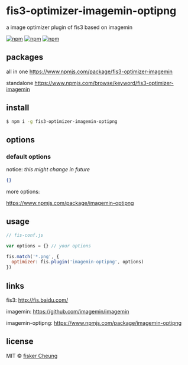 # fis3-optimizer-imagemin-optipng
a image optimizer plugin of fis3 based on imagemin

[![npm](https://img.shields.io/npm/v/fis3-optimizer-imagemin-optipng.svg?style=flat-square)](https://www.npmjs.com/package/fis3-optimizer-imagemin-optipng)
[![npm](https://img.shields.io/npm/dt/fis3-optimizer-imagemin-optipng.svg?style=flat-square)](https://www.npmjs.com/package/fis3-optimizer-imagemin-optipng)
[![npm](https://img.shields.io/npm/dm/fis3-optimizer-imagemin-optipng.svg?style=flat-square)](https://www.npmjs.com/package/fis3-optimizer-imagemin-optipng)


## packages
all in one
https://www.npmjs.com/package/fis3-optimizer-imagemin

standalone
https://www.npmjs.com/browse/keyword/fis3-optimizer-imagemin

## install
```sh
$ npm i -g fis3-optimizer-imagemin-optipng
```

## options

### default options

notice: *this might change in future*

```json
{}
```
more options:

https://www.npmjs.com/package/imagemin-optipng


## usage

```js
// fis-conf.js

var options = {} // your options

fis.match('*.png', {
  optimizer: fis.plugin('imagemin-optipng', options)
})
```

## links
fis3: http://fis.baidu.com/

imagemin: https://github.com/imagemin/imagemin

imagemin-optipng: https://www.npmjs.com/package/imagemin-optipng


## license
MIT © [fisker Cheung](https://github.com/fisker)

